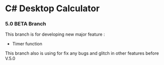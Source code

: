 # C# Desktop Calculator

### 5.0 BETA Branch

This branch is for developing new major feature :
- Timer function

This branch also is using for fix any bugs and glitch in other features before V.5.0
